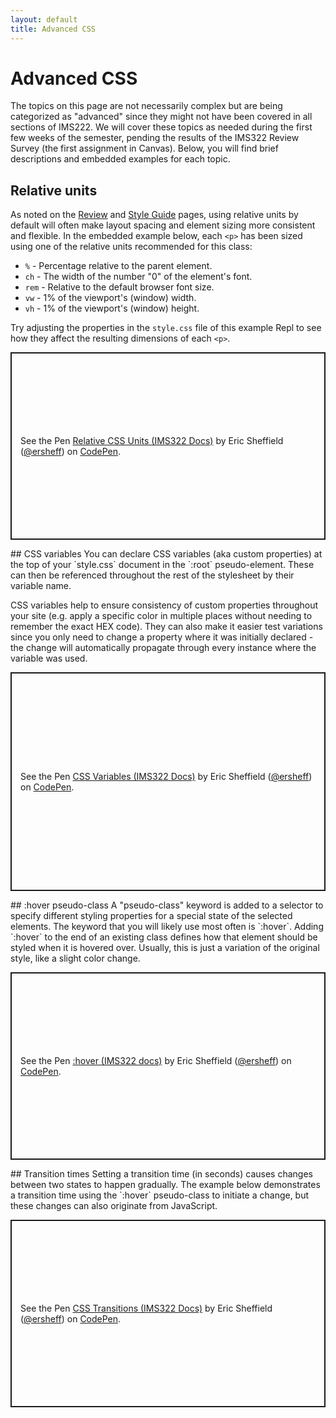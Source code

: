 ```yaml
---
layout: default
title: Advanced CSS
---
```

# Advanced CSS
The topics on this page are not necessarily complex but are being categorized as "advanced" since they might not have been covered in all sections of IMS222. We will cover these topics as needed during the first few weeks of the semester, pending the results of the IMS322 Review Survey (the first assignment in Canvas). Below, you will find brief descriptions and embedded examples for each topic.
## Relative units
As noted on the [Review](review.md#relative-units) and [Style Guide](style-guide.md#use-flexible-and-relative-units-whenever-possible) pages, using relative units by default will often make layout spacing and element sizing more consistent and flexible. In the embedded example below, each `<p>` has been sized using one of the relative units recommended for this class:
- `%` - Percentage relative to the parent element. 
- `ch` - The width of the number "0" of the element's font.
- `rem`	- Relative to the default browser font size.
- `vw` - 1% of the viewport's (window) width.
- `vh` - 1% of the viewport's (window) height.

Try adjusting the properties in the `style.css` file of this example Repl to see how they affect the resulting dimensions of each `<p>`.
<p class="codepen" data-height="300" data-default-tab="html,result" data-slug-hash="qBgevda" data-editable="true" data-user="ersheff" style="height: 300px; box-sizing: border-box; display: flex; align-items: center; justify-content: center; border: 2px solid; margin: 1em 0; padding: 1em;">
  <span>See the Pen <a href="https://codepen.io/ersheff/pen/qBgevda">
  Relative CSS Units (IMS322 Docs)</a> by Eric Sheffield (<a href="https://codepen.io/ersheff">@ersheff</a>)
  on <a href="https://codepen.io">CodePen</a>.</span>
</p>
## CSS variables
You can declare CSS variables (aka custom properties) at the top of your `style.css` document in the `:root` pseudo-element. These can then be referenced throughout the rest of the stylesheet by their variable name.

CSS variables help to ensure consistency of custom properties throughout your site (e.g. apply a specific color in multiple places without needing to remember the exact HEX code). They can also make it easier test variations since you only need to change a property where it was initially declared - the change will automatically propagate through every instance where the variable was used.
<p class="codepen" data-height="350" data-default-tab="html,result" data-slug-hash="wvNVOKx" data-editable="true" data-user="ersheff" style="height: 350px; box-sizing: border-box; display: flex; align-items: center; justify-content: center; border: 2px solid; margin: 1em 0; padding: 1em;">
  <span>See the Pen <a href="https://codepen.io/ersheff/pen/wvNVOKx">
  CSS Variables (IMS322 Docs)</a> by Eric Sheffield (<a href="https://codepen.io/ersheff">@ersheff</a>)
  on <a href="https://codepen.io">CodePen</a>.</span>
</p>
## :hover pseudo-class
A "pseudo-class" keyword is added to a selector to specify different styling properties for a special state of the selected elements. The keyword that you will likely use most often is `:hover`. Adding `:hover` to the end of an existing class defines how that element should be styled when it is hovered over. Usually, this is just a variation of the original style, like a slight color change.
<p class="codepen" data-height="300" data-default-tab="html,result" data-slug-hash="abXeMdN" data-editable="true" data-user="ersheff" style="height: 300px; box-sizing: border-box; display: flex; align-items: center; justify-content: center; border: 2px solid; margin: 1em 0; padding: 1em;">
  <span>See the Pen <a href="https://codepen.io/ersheff/pen/abXeMdN">
  :hover (IMS322 docs)</a> by Eric Sheffield (<a href="https://codepen.io/ersheff">@ersheff</a>)
  on <a href="https://codepen.io">CodePen</a>.</span>
</p>
## Transition times
Setting a transition time (in seconds) causes changes between two states to happen gradually. The example below demonstrates a transition time using the `:hover` pseudo-class to initiate a change, but these changes can also originate from JavaScript.
<p class="codepen" data-height="300" data-default-tab="html,result" data-slug-hash="qBgevZq" data-editable="true" data-user="ersheff" style="height: 300px; box-sizing: border-box; display: flex; align-items: center; justify-content: center; border: 2px solid; margin: 1em 0; padding: 1em;">
  <span>See the Pen <a href="https://codepen.io/ersheff/pen/qBgevZq">
  CSS Transitions (IMS322 Docs)</a> by Eric Sheffield (<a href="https://codepen.io/ersheff">@ersheff</a>)
  on <a href="https://codepen.io">CodePen</a>.</span>
</p>
<script async src="https://cpwebassets.codepen.io/assets/embed/ei.js"></script>